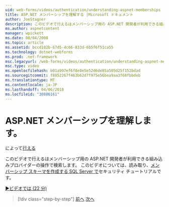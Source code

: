 ```yaml
---
uid: web-forms/videos/authentication/understanding-aspnet-memberships
title: ASP.NET メンバーシップを理解する |Microsoft ドキュメント
author: JoeStagner
description: このビデオで行えるはメンバーシップ用の ASP.NET 開発者が利用できる組み込みプロバイダーの操作で検索します。 Thi に関する追加情報をしています.
ms.author: aspnetcontent
manager: wpickett
ms.date: 08/04/2008
ms.topic: article
ms.assetid: bccd102b-67d5-4c66-833d-6b5f6f51ca55
ms.technology: dotnet-webforms
ms.prod: .net-framework
msc.legacyurl: /web-forms/videos/authentication/understanding-aspnet-memberships
msc.type: video
ms.openlocfilehash: b01a997ef6f8e8e5e52d6de85a505d25f152bdad
ms.sourcegitcommit: f8852267f463b62d7f975e56bea9aa3f68fbbdeb
ms.translationtype: MT
ms.contentlocale: ja-JP
ms.lasthandoff: 04/06/2018
ms.locfileid: "30886161"
---
```

<a name="understanding-aspnet-memberships"></a>ASP.NET メンバーシップを理解します。
====================
によって[行える](https://github.com/JoeStagner)

このビデオで行えるはメンバーシップ用の ASP.NET 開発者が利用できる組み込みプロバイダーの操作で検索します。 このビデオについては、読み取り、[メンバーシップ スキーマを作成する SQL Server で](../../overview/older-versions-security/membership/creating-the-membership-schema-in-sql-server-vb.md)セキュリティ チュートリアルです。

[&#9654;ビデオでは (22 分)](https://channel9.msdn.com/Blogs/ASP-NET-Site-Videos/understanding-aspnet-memberships)

> [!div class="step-by-step"]
> [前へ](use-custom-principal-objects.md)
> [次へ](configuring-sql-to-work-with-membership-schemas.md)
